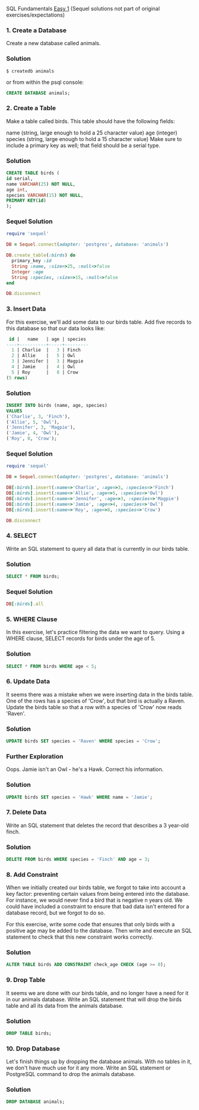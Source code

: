 SQL Fundamentals [Easy 1](https://launchschool.com/exercise_sets/a2db9fe6)
(Sequel solutions not part of original exercises/expectations)

### 1.  Create a Database

Create a new database called animals.

### Solution
```
$ createdb animals
```

or from within the psql console:
```sql
CREATE DATABASE animals;
```

### 2. Create a Table

Make a table called birds. This table should have the following fields:

name (string, large enough to hold a 25 character value)
age (integer)
species (string, large enough to hold a 15 character value)
Make sure to include a primary key as well; that field should be a serial type.


### Solution
```sql
CREATE TABLE birds (
id serial,
name VARCHAR(25) NOT NULL,
age int,
species VARCHAR(15) NOT NULL,
PRIMARY KEY(id)
);
```

### Sequel Solution

```ruby
require 'sequel'

DB = Sequel.connect(adapter: 'postgres', database: 'animals')

DB.create_table(:birds) do
  primary_key :id
  String :name, :size=>25, :null=>false
  Integer :age
  String :species, :size=>15, :null=>false
end

DB.disconnect
```

### 3. Insert Data

For this exercise, we'll add some data to our birds table. Add five records to this database so that our data looks like:
```sql
 id |   name   | age | species 
----+----------+-----+---------
  1 | Charlie  |   3 | Finch
  2 | Allie    |   5 | Owl
  3 | Jennifer |   3 | Magpie
  4 | Jamie    |   4 | Owl
  5 | Roy      |   8 | Crow
(5 rows)
```

### Solution
```sql
INSERT INTO birds (name, age, species)
VALUES 
('Charlie', 3, 'Finch'),
('Allie', 5, 'Owl'),
('Jennifer', 3, 'Magpie'),
('Jamie', 4, 'Owl'),
('Roy', 8, 'Crow');
```
### Sequel Solution

```ruby
require 'sequel'

DB = Sequel.connect(adapter: 'postgres', database: 'animals')

DB[:birds].insert(:name=>'Charlie', :age=>3, :species=>'Finch')
DB[:birds].insert(:name=>'Allie', :age=>5, :species=>'Owl')
DB[:birds].insert(:name=>'Jennifer', :age=>3, :species=>'Magpie')
DB[:birds].insert(:name=>'Jamie', :age=>4, :species=>'Owl')
DB[:birds].insert(:name=>'Roy', :age=>8, :species=>'Crow')

DB.disconnect
```

### 4. SELECT

Write an SQL statement to query all data that is currently in our birds table.


### Solution
```sql
SELECT * FROM birds;
```

### Sequel Solution

```ruby
DB[:birds].all
```

### 5. WHERE Clause

In this exercise, let's practice filtering the data we want to query. Using a WHERE clause, SELECT records for birds under the age of 5.

### Solution
```sql
SELECT * FROM birds WHERE age < 5;
```

### 6.  Update Data

It seems there was a mistake when we were inserting data in the birds table. One of the rows has a species of 'Crow', but that bird is actually a Raven. Update the birds table so that a row with a species of 'Crow' now reads 'Raven'.


### Solution
```sql
UPDATE birds SET species = 'Raven' WHERE species = 'Crow';
```

### Further Exploration

Oops. Jamie isn't an Owl - he's a Hawk. Correct his information.

### Solution

```sql
UPDATE birds SET species = 'Hawk' WHERE name = 'Jamie';
```


### 7. Delete Data

Write an SQL statement that deletes the record that describes a 3 year-old finch.

### Solution
```sql
DELETE FROM birds WHERE species = 'Finch' AND age = 3;
```

### 8. Add Constraint

When we initially created our birds table, we forgot to take into account a key factor: preventing certain values from being entered into the database. For instance, we would never find a bird that is negative n years old. We could have included a constraint to ensure that bad data isn't entered for a database record, but we forgot to do so.

For this exercise, write some code that ensures that only birds with a positive age may be added to the database. Then write and execute an SQL statement to check that this new constraint works correctly.

### Solution
```sql
ALTER TABLE birds ADD CONSTRAINT check_age CHECK (age >= 0);
```

### 9. Drop Table

It seems we are done with our birds table, and no longer have a need for it in our animals database. Write an SQL statement that will drop the birds table and all its data from the animals database.

### Solution
```sql
DROP TABLE birds;
```

### 10. Drop Database

Let's finish things up by dropping the database animals. With no tables in it, we don't have much use for it any more. Write an SQL statement or PostgreSQL command to drop the animals database.


### Solution
```sql
DROP DATABASE animals;
```